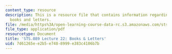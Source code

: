 ```yaml
---
content_type: resource
description: This is a resource file that contains information regarding lecture 22
  books and letters.
file: /media/https%3A/open-learning-course-data-rc.s3.amazonaws.com/sts-089-technology-and-innovation-in-africa-fall-2014/7d61265ee2b5e7488999e383c4106b7b_MITSTS_089F14_Lecture22.pdf
file_type: application/pdf
resourcetype: Document
title: 'STS.089 Lecture 22: Books & Letters'
uid: 7d61265e-e2b5-e748-8999-e383c4106b7b
---
```

